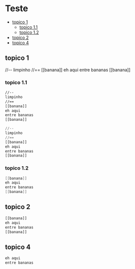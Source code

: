# Teste

[](toc)

- [topico 1](#topico-1)
  - [topico 1.1](#topico-11)
  - [topico 1.2](#topico-12)
- [topico 2](#topico-2)
- [topico 4](#topico-4)
[](toc)

## topico 1

[](load)[](limpo.txt)[]()
//--
limpinho
//==
[[banana]]
eh aqui
entre bananas
[[banana]]
[](load)

### topico 1.1

[](load)[](limpo.txt)[](fenced)

```txt
//--
limpinho
//==
[[banana]]
eh aqui
entre bananas
[[banana]]
```

[](load)

[](load)[](limpo.txt)[](fenced=py)

```py
//--
limpinho
//==
[[banana]]
eh aqui
entre bananas
[[banana]]
```

[](load)

### topico 1.2

[](load)[](limpo.txt)[](fenced=java:filter)

```java
[[banana]]
eh aqui
entre bananas
[[banana]]
```

[](load)

## topico 2

[](load)[](limpo.txt)[](fenced:filter:py)

```py
[[banana]]
eh aqui
entre bananas
[[banana]]
```

[](load)

## topico 4

[](load)[](limpo.txt)[](fenced:extract=banana)

```txt
eh aqui
entre bananas
```

[](load)
